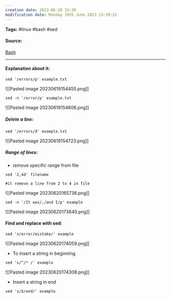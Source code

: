 ```yaml
---
creation date: 2023-06-19 15:39
modification date: Monday 19th June 2023 15:39:21
---
```


**Tags:** #linux #bash #sed

#### Source:
[Bash](https://tldp.org/LDP/Bash-Beginners-Guide/html/sect_05_02.html)

--------------------------------------

#### Explanation about it:

```
sed '/errors/p' example.txt
```

![[Pasted image 20230619154455.png]]

```
sed -n '/error/p' example.txt
```

![[Pasted image 20230619154606.png]]

##### Delete a line:

```
sed '/errors/d' example.txt
```

![[Pasted image 20230619154723.png]]


##### Range of lines:

* remove specific range from file

```
sed '2,4d' filename

#it remove a line from 2 to 4 in file
```

![[Pasted image 20230620165736.png]]

```
sed -n '/It was/,/and I/p' example
```

![[Pasted image 20230620173640.png]]


#### Find and replace with sed:

```
sed 's/error/mistake/' example
```

![[Pasted image 20230620174059.png]]

* To insert a string in beginning

```
sed 's/^/* /' example
```

![[Pasted image 20230620174308.png]]

* Insert a string in end

```
sed 's/$/end/' example
```

